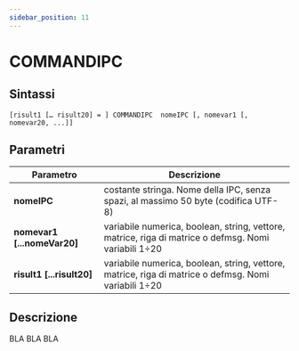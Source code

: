 ```yaml
---
sidebar_position: 11
---
```


# COMMANDIPC

## Sintassi

  ```
  [risult1 [… risult20] = ] COMMANDIPC	nomeIPC [, nomevar1 [, nomevar20, ...]]
  ```

## Parametri
|Parametro                    | Descrizione                                                                                           |                
|-----------------------------|-------------------------------------------------------------------------------------------------------|
| **nomeIPC**                 | costante stringa. Nome della IPC, senza spazi, al massimo 50 byte (codifica UTF-8)                    |         
| **nomevar1 [...nomeVar20]** | variabile numerica, boolean, string, vettore, matrice, riga di matrice o defmsg. Nomi variabili 1÷20  |         
| **risult1 [...risult20]**   |	variabile numerica, boolean, string, vettore, matrice, riga di matrice o defmsg. Nomi variabili 1÷20  |

## Descrizione
BLA BLA BLA
